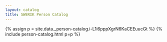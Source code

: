```yaml
---
layout: catalog
title: SWERIK Person Catalog
---
```

{% assign p = site.data._person-catalog.i-L1i6pppXgrN6KaCEEuucGt %}
{% include person-catalog.html p=p %}

